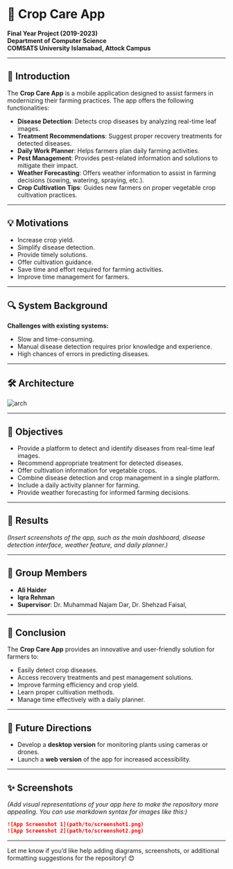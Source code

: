 # 🌾 Crop Care App  
**Final Year Project (2019-2023)**  
**Department of Computer Science**  
**COMSATS University Islamabad, Attock Campus**

---

## 📖 Introduction  
The **Crop Care App** is a mobile application designed to assist farmers in modernizing their farming practices. The app offers the following functionalities:  

- **Disease Detection**: Detects crop diseases by analyzing real-time leaf images.  
- **Treatment Recommendations**: Suggest proper recovery treatments for detected diseases.  
- **Daily Work Planner**: Helps farmers plan daily farming activities.  
- **Pest Management**: Provides pest-related information and solutions to mitigate their impact.  
- **Weather Forecasting**: Offers weather information to assist in farming decisions (sowing, watering, spraying, etc.).  
- **Crop Cultivation Tips**: Guides new farmers on proper vegetable crop cultivation practices.  

---

## 💡 Motivations  
- Increase crop yield.  
- Simplify disease detection.  
- Provide timely solutions.  
- Offer cultivation guidance.  
- Save time and effort required for farming activities.  
- Improve time management for farmers.

---

## 🔍 System Background  
**Challenges with existing systems:**  
- Slow and time-consuming.  
- Manual disease detection requires prior knowledge and experience.  
- High chances of errors in predicting diseases.  

---

## 🛠️ Architecture  
 ![arch](https://github.com/user-attachments/assets/2c6bb872-e7fd-42bd-8f2b-3908b68003ad)

---

## 🎯 Objectives  
- Provide a platform to detect and identify diseases from real-time leaf images.  
- Recommend appropriate treatment for detected diseases.  
- Offer cultivation information for vegetable crops.  
- Combine disease detection and crop management in a single platform.  
- Include a daily activity planner for farming.  
- Provide weather forecasting for informed farming decisions.  

---

## 📸 Results  
*(Insert screenshots of the app, such as the main dashboard, disease detection interface, weather feature, and daily planner.)*  

---

## 🤝 Group Members  
- **Ali Haider**
- **Iqra Rehman**  
- **Supervisor**: Dr. Muhammad Najam Dar, Dr. Shehzad Faisal,

---

## 🚀 Conclusion  
The **Crop Care App** provides an innovative and user-friendly solution for farmers to:  
- Easily detect crop diseases.  
- Access recovery treatments and pest management solutions.  
- Improve farming efficiency and crop yield.  
- Learn proper cultivation methods.  
- Manage time effectively with a daily planner.  

---

## 🔮 Future Directions  
- Develop a **desktop version** for monitoring plants using cameras or drones.  
- Launch a **web version** of the app for increased accessibility.  

---

## ✨ Screenshots  
*(Add visual representations of your app here to make the repository more appealing. You can use markdown syntax for images like this:)*  
```markdown
![App Screenshot 1](path/to/screenshot1.png)  
![App Screenshot 2](path/to/screenshot2.png)
```

---

Let me know if you’d like help adding diagrams, screenshots, or additional formatting suggestions for the repository! 😊
